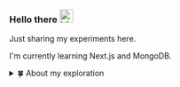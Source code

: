 ### Hello there <img src="https://user-images.githubusercontent.com/1303154/88677602-1635ba80-d120-11ea-84d8-d263ba5fc3c0.gif" width="24px" alt="hi">

Just sharing my experiments here.

I'm currently learning Next.js and MongoDB.

<details>
<summary>🍀 About my exploration</summary>
<br />

![Top Langs](https://github-readme-stats.vercel.app/api/top-langs/?username=lovrenski&layout=compact&hide=css,html)

![Zheeeng's github stats](https://github-readme-stats.vercel.app/api?username=lovrenski&count_private=true&show_icons=true&theme=onedark)

</details>

